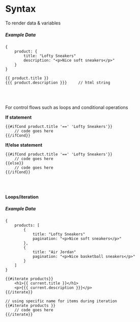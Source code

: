 # Syntax

To render data & variables

##### Example Data

```
{
    product: {
        title: "Lofty Sneakers"
        description: "<p>Nice soft sneakers</p>"
    }
}
```

```
{{ product.title }}
{{{ product.description }}}     // html string
```

<br></br>

For control flows such as loops and conditional operations

<b>If statement</b>

```
{{#ifCond product.title '==' 'Lofty Sneakers'}}
    // code goes here
{{/ifCond}}
```

<b>If/else statement</b>

```
{{#ifCond product.title '==' 'Lofty Sneakers'}}
    // code goes here
{{else}}
    // code goes here
{{/ifCond}}
```

<br></br>

<b>Loops/iteration</b>

##### Example Data

```
{
    products: [
        {
            title: "Lofty Sneakers"
            pagination: "<p>Nice soft sneakers</p>"
        },
        {
            title: "Air Jordan"
            pagination: "<p>Nice basketball sneakers</p>"
        }
    ]
}
```

```
{{#iterate products}}
    <h1>{{ current.title }}</h1>
    <p>{{{ current.description }}}</p>
{{/iterate}}

// using specific name for items during iteration
{{#iterate products }}
    // code goes here
{{/iterate}}
```